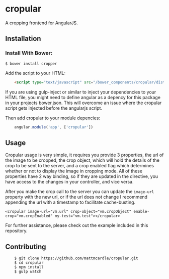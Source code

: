 # cropular
A cropping frontend for AngularJS.

## Installation
### Install With Bower:

    
```
$ bower install cropper
```

Add the script to your HTML:
```html
    <script type="text/javascript" src="/bower_components/cropular/dist/cropular.min.js"></script>
```
If you are using gulp-inject or similar to inject your dependencies to your HTML file, you might need to define angular as a depency for this package in your projects bower.json. This will overcome an issue where the cropular script gets injected before the angularjs script.

Then add cropular to your module depencies:
```javascript  
    angular.module('app', ['cropular'])
```

## Usage
 
 Cropular usage is very simple, it requires you provide 3 properties, the url of the image to be cropped, the crop object, which will hold the details of the crop to be sent to the server, and a crop enabled flag which determines whether or not to display the image in cropping mode. All of these properties have 2 way binding, so if they are updated in the directive, you have access to the changes in your controller, and vice versa. 
 
 After you make the crop call to the server you can update the ```image-url``` property with the new url, or if the url does not change I recommend appending the url with a timestamp to facilitate cache-busting.
    
    <cropular image-url="vm.url" crop-object="vm.cropObject" enable-crop="vm.cropEnabled" my-test="vm.test"></cropular>
    
For further assistance, please check out the example included in this repository.

## Contributing
```
    $ git clone https://github.com/mattmcardle/cropular.git
    $ cd cropular
    $ npm install
    $ gulp watch
```